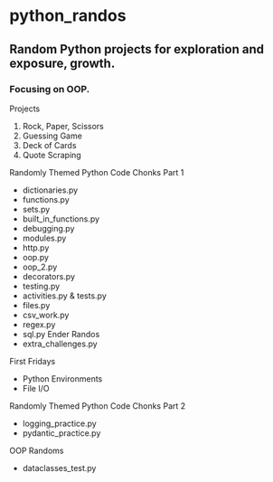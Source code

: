 # python_randos
## Random Python projects for exploration and exposure, growth.

### Focusing on OOP.

Projects
  1. Rock, Paper, Scissors
  2. Guessing Game
  3. Deck of Cards
  4. Quote Scraping

Randomly Themed Python Code Chonks Part 1
  - dictionaries.py
  - functions.py
  - sets.py
  - built_in_functions.py
  - debugging.py
  - modules.py
  - http.py
  - oop.py
  - oop_2.py
  - decorators.py
  - testing.py
  - activities.py & tests.py
  - files.py
  - csv_work.py
  - regex.py
  - sql.py
Ender Randos
  - extra_challenges.py

First Fridays
  - Python Environments
  - File I/O

Randomly Themed Python Code Chonks Part 2
  - logging_practice.py
  - pydantic_practice.py

OOP Randoms
  - dataclasses_test.py
  